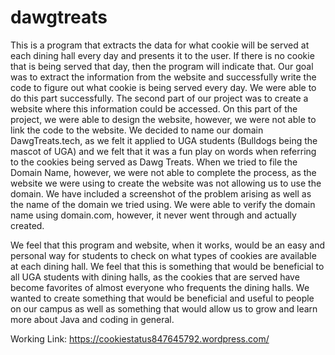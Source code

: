 # dawgtreats
This is a program that extracts the data for what cookie will be served at each dining hall every day and  presents it to the user. If there is no cookie that is being served that day, then the program will indicate that. Our goal was
to extract the information from the website and successfully write the code to figure out what cookie is being served every day. We were able to do this part successfully. The second part of our project was to create a
website where this information could be accessed. On this part of the project, we were able to design the website, however, we were not able to link the code to the website. We decided to name our domain DawgTreats.tech, as we felt
it applied to UGA students (Bulldogs being the mascot of UGA) and we felt that it was a fun play on words when referring to the cookies being served as Dawg Treats. When we tried to file the Domain Name, however, we were not able to
complete the process, as the website we were using to create the website was not allowing us to use the domain. We have included a screenshot of the problem arising as well as the name of the domain we tried using. We were able to
verify the domain name using domain.com, however, it never went through and actually created.

We feel that this program and website, when it works, would be an easy and personal way for students to check on what types of cookies are available at each dining hall. We feel that this is something that would be beneficial to all
UGA students with dining halls, as the cookies that are served have become favorites of almost everyone who frequents the dining halls. We wanted to create something that would be beneficial and useful to people on our campus as well
as something that would allow us to grow and learn more about Java and coding in general.

Working Link:   https://cookiestatus847645792.wordpress.com/

